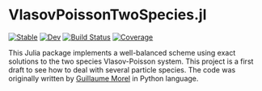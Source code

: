 # VlasovPoissonTwoSpecies.jl

[![Stable](https://img.shields.io/badge/docs-stable-blue.svg)](https://juliavlasov.github.io/VlasovPoissonTwoSpecies.jl/stable/)
[![Dev](https://img.shields.io/badge/docs-dev-blue.svg)](https://juliavlasov.github.io/VlasovPoissonTwoSpecies.jl/dev/)
[![Build Status](https://github.com/juliavlasov/VlasovPoissonTwoSpecies.jl/actions/workflows/CI.yml/badge.svg?branch=main)](https://github.com/juliavlasov/VlasovPoissonTwoSpecies.jl/actions/workflows/CI.yml?query=branch%3Amain)
[![Coverage](https://codecov.io/gh/juliavlasov/VlasovPoissonTwoSpecies.jl/branch/main/graph/badge.svg)](https://codecov.io/gh/juliavlasov/VlasovPoissonTwoSpecies.jl)

This Julia package implements a well-balanced scheme using exact solutions to the two species Vlasov-Poisson system. This project is a first draft to see how to deal with several particle species. The code was originally written by [Guillaume Morel](https://www.theses.fr/2018SORUS556) in Python language.

